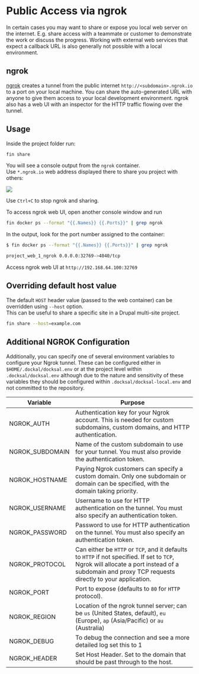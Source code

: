 # Public Access via ngrok

In certain cases you may want to share or expose you local web server on the internet.
E.g. share access with a teammate or customer to demonstrate the work or discuss the progress.
Working with external web services that expect a callback URL is also generally not possible with a local environment.

## ngrok

[ngrok](https://ngrok.com/) creates a tunnel from the public internet `http://<subdomain>.ngrok.io` to a port on your local machine.
You can share the auto-generated URL with anyone to give them access to your local development environment. 
ngrok also has a web UI with an inspector for the HTTP traffic flowing over the tunnel.

## Usage

Inside the project folder run:

```bash
fin share
```

You will see a console output from the `ngrok` container.  
Use `*.ngrok.io` web address displayed there to share you project with others:

![](../_img/ngrok.png)

Use `Ctrl+C` to stop ngrok and sharing.

To access ngrok web UI, open another console window and run

```bash
fin docker ps --format "{{.Names}} {{.Ports}}" | grep ngrok
```

In the output, look for the port number assigned to the container:

```bash
$ fin docker ps --format "{{.Names}} {{.Ports}}" | grep ngrok

project_web_1_ngrok 0.0.0.0:32769->4040/tcp
``` 

Access ngrok web UI at `http://192.168.64.100:32769`


## Overriding default host value

The default `HOST` header value (passed to the web container) can be overridden using `--host` option.   
This can be useful to share a specific site in a Drupal multi-site project.

```bash
fin share --host=example.com
``` 

## Additional NGROK Configuration

Additionally, you can specify one of several environment variables to configure your Ngrok tunnel. These can be configured either in `$HOME/.dockal/docksal.env` or at the project level within `.docksal/docksal.env` although due to the nature and sensitivity of these variables they should be configured within `.docksal/docksal-local.env` and not committed to the repository.

Variable | Purpose
---------|--------
NGROK_AUTH | Authentication key for your Ngrok account. This is needed for custom subdomains, custom domains, and HTTP authentication.
NGROK_SUBDOMAIN | Name of the custom subdomain to use for your tunnel. You must also provide the authentication token.
NGROK_HOSTNAME | Paying Ngrok customers can specify a custom domain. Only one subdomain or domain can be specified, with the domain taking priority.
NGROK_USERNAME | Username to use for HTTP authentication on the tunnel. You must also specify an authentication token.
NGROK_PASSWORD | Password to use for HTTP authentication on the tunnel. You must also specify an authentication token.
NGROK_PROTOCOL | Can either be `HTTP` or `TCP`, and it defaults to `HTTP` if not specified. If set to `TCP`, Ngrok will allocate a port instead of a subdomain and proxy TCP requests directly to your application.
NGROK_PORT | Port to expose (defaults to `80` for `HTTP` protocol).
NGROK_REGION | Location of the ngrok tunnel server; can be `us` (United States, default), `eu` (Europe), `ap` (Asia/Pacific) or `au` (Australia)
NGROK_DEBUG | To debug the connection and see a more detailed log set this to 1
NGROK_HEADER | Set Host Header. Set to the domain that should be past through to the host.
